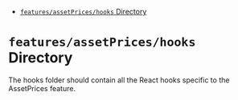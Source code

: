 <!-- START doctoc generated TOC please keep comment here to allow auto update -->
<!-- DON'T EDIT THIS SECTION, INSTEAD RE-RUN doctoc TO UPDATE -->

- [`features/assetPrices/hooks` Directory](#featuresassetpriceshooks-directory)

<!-- END doctoc generated TOC please keep comment here to allow auto update -->

# `features/assetPrices/hooks` Directory

The hooks folder should contain all the React hooks specific to the AssetPrices feature.
